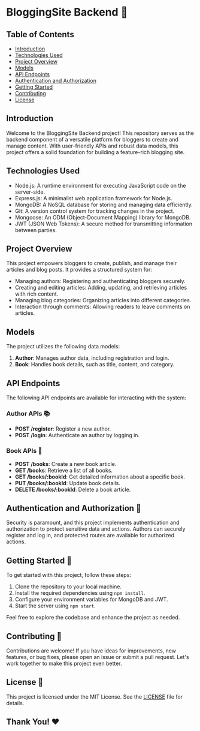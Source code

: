 # BloggingSite Backend 📝

## Table of Contents
- [Introduction](#introduction)
- [Technologies Used](#technologies-used)
- [Project Overview](#project-overview)
- [Models](#models)
- [API Endpoints](#api-endpoints)
- [Authentication and Authorization](#authentication-and-authorization)
- [Getting Started](#getting-started)
- [Contributing](#contributing)
- [License](#license)

## Introduction
Welcome to the BloggingSite Backend project! This repository serves as the backend component of a versatile platform for bloggers to create and manage content. With user-friendly APIs and robust data models, this project offers a solid foundation for building a feature-rich blogging site.

## Technologies Used
- Node.js: A runtime environment for executing JavaScript code on the server-side.
- Express.js: A minimalist web application framework for Node.js.
- MongoDB: A NoSQL database for storing and managing data efficiently.
- Git: A version control system for tracking changes in the project.
- Mongoose: An ODM (Object-Document Mapping) library for MongoDB.
- JWT (JSON Web Tokens): A secure method for transmitting information between parties.

## Project Overview
This project empowers bloggers to create, publish, and manage their articles and blog posts. It provides a structured system for:

- Managing authors: Registering and authenticating bloggers securely.
- Creating and editing articles: Adding, updating, and retrieving articles with rich content.
- Managing blog categories: Organizing articles into different categories.
- Interaction through comments: Allowing readers to leave comments on articles.

## Models
The project utilizes the following data models:

1. **Author**: Manages author data, including registration and login.
2. **Book**: Handles book details, such as title, content, and category.
   
## API Endpoints
The following API endpoints are available for interacting with the system:

### Author APIs 📚
- **POST /register**: Register a new author.
- **POST /login**: Authenticate an author by logging in.

### Book APIs 📖
- **POST /books**: Create a new book article.
- **GET /books**: Retrieve a list of all books.
- **GET /books/:bookId**: Get detailed information about a specific book.
- **PUT /books/:bookId**: Update book details.
- **DELETE /books/:bookId**: Delete a book article.

## Authentication and Authorization 🔐
Security is paramount, and this project implements authentication and authorization to protect sensitive data and actions. Authors can securely register and log in, and protected routes are available for authorized actions.

## Getting Started 🚀
To get started with this project, follow these steps:

1. Clone the repository to your local machine.
2. Install the required dependencies using `npm install`.
3. Configure your environment variables for MongoDB and JWT.
4. Start the server using `npm start`.

Feel free to explore the codebase and enhance the project as needed.

## Contributing 🤝
Contributions are welcome! If you have ideas for improvements, new features, or bug fixes, please open an issue or submit a pull request. Let's work together to make this project even better.

## License 📜
This project is licensed under the MIT License. See the [LICENSE](LICENSE) file for details.


## Thank You! ❤️
